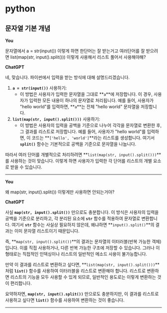 # python
## 문자열 기본 개념

**You**

문자열에서 a = str(input()) 이렇게 하면 한단어는 잘 받는거고 여러단어를 잘 받으려면 list(map(str, input().split())) 이렇게 사용해서 리스트 풀어서 사용해야해?

**ChatGPT**

네, 맞습니다. 파이썬에서 입력을 받는 방식에 대해 설명드리겠습니다.

1. **`a = str(input())`** 사용하기:
    - 이 방법은 사용자가 입력한 문자열을 그대로 **`a`**에 저장합니다. 이 경우, 사용자가 입력한 모든 내용이 하나의 문자열로 처리됩니다. 예를 들어, 사용자가 "hello world"를 입력하면, **`a`**는 전체 "hello world" 문자열을 저장합니다.
2. **`list(map(str, input().split()))`** 사용하기:
    - 이 방법은 사용자의 입력을 공백을 기준으로 나누어 각각을 문자열로 변환한 후, 그 결과를 리스트로 저장합니다. 예를 들어, 사용자가 "hello world"를 입력하면, 이 코드는 **`['hello', 'world']`**라는 리스트를 생성합니다. 여기서 **`split()`** 함수는 기본적으로 공백을 기준으로 문자열을 나눕니다.

따라서 여러 단어를 개별적으로 처리하려면 **`list(map(str, input().split()))`**를 사용하는 것이 맞습니다. 이렇게 하면 사용자가 입력한 각 단어를 리스트의 개별 요소로 받을 수 있습니다.

---

**You**

왜 map(str, input().split())  이렇게만 사용하면 안되는거야?

**ChatGPT**

사실 **`map(str, input().split())`** 만으로도 충분합니다. 이 방식은 사용자의 입력을 공백을 기준으로 분리하고, 각 분리된 요소에 **`str`** 함수를 적용하여 문자열로 변환합니다. 여기서 **`str`** 함수는 사실상 필요하지 않은데, 왜냐하면 **`input().split()`**의 결과는 이미 문자열 리스트이기 때문입니다.

즉, **`map(str, input().split())`**의 결과는 문자열의 이터러블(반복 가능한 객체)입니다. 이를 직접 사용하거나, 다른 반복 가능한 구조에 저장할 수 있습니다. 그러나 이 형태로는 직접적인 인덱싱이나 리스트의 일반적인 메소드 사용이 불가능합니다.

만약 이 결과를 리스트로 변환하고 싶다면, **`list(map(str, input().split()))`**처럼 **`list()`** 함수를 사용하여 이터러블을 리스트로 변환해야 합니다. 리스트로 변환하면 리스트의 기능을 모두 사용할 수 있게 되므로, 일반적인 용도로는 이렇게 변환하는 것이 편리합니다.

요약하자면, **`map(str, input().split())`** 만으로도 충분하지만, 이 결과를 리스트로 사용하고 싶다면 **`list()`** 함수를 사용하여 변환하는 것이 좋습니다.

---
